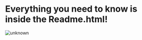 # Everything you need to know is inside the Readme.html!
![unknown](https://user-images.githubusercontent.com/62483138/117751196-f71e9a00-b214-11eb-834c-e2047e844629.png)

